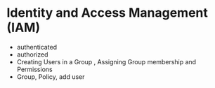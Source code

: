 # Identity and Access Management (IAM)
- authenticated
- authorized
- Creating Users in a Group , Assigning Group membership and Permissions
- Group, Policy, add user
